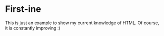 # First-ine
This is just an example to show my current knowledge of HTML.
Of course, it is constantly improving :)
